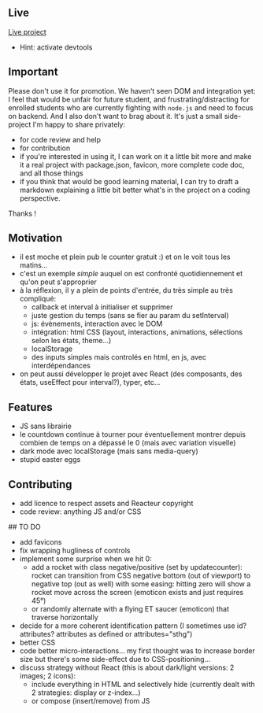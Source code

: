 ## Live

[Live project](https://c-marc.github.io/countdown-reacteur/)

- Hint: activate devtools

## Important

Please don't use it for promotion. We haven't seen DOM and integration yet: I feel that would be unfair for future student, and frustrating/distracting for enrolled students who are currently fighting with `node.js` and need to focus on backend. And I also don't want to brag about it. It's just a small side-project I'm happy to share privately:

- for code review and help
- for contribution
- if you're interested in using it, I can work on it a little bit more and make it a real project with package.json, favicon, more complete code doc, and all those things
- if you think that would be good learning material, I can try to draft a markdown explaining a little bit better what's in the project on a coding perspective.

Thanks !

## Motivation

- il est moche et plein pub le counter gratuit :) et on le voit tous les matins...
- c'est un exemple _simple_ auquel on est confronté quotidiennement et qu'on peut s'approprier
- à la réflexion, il y a plein de points d'entrée, du très simple au très compliqué:
  - callback et interval à initialiser et supprimer
  - juste gestion du temps (sans se fier au param du setInterval)
  - js: évènements, interaction avec le DOM
  - intégration: html CSS (layout, interactions, animations, sélections selon les états, theme...)
  - localStorage
  - des inputs simples mais controlés en html, en js, avec interdépendances
- on peut aussi développer le projet avec React (des composants, des états, useEffect pour interval?), typer, etc...

## Features

- JS sans librairie
- le countdown continue à tourner pour éventuellement montrer depuis combien de temps on a dépassé le 0 (mais avec variation visuelle)
- dark mode avec localStorage (mais sans media-query)
- stupid easter eggs

## Contributing

- add licence to respect assets and Reacteur copyright
- code review: anything JS and/or CSS

## TO DO

- add favicons
- fix wrapping hugliness of controls
- implement some surprise when we hit 0:
  - add a rocket with class negative/positive (set by updatecounter): rocket can transition from CSS negative bottom (out of viewport) to negative top (out as well) with some easing: hitting zero will show a rocket move across the screen (emoticon exists and just requires 45°)
  - or randomly alternate with a flying ET saucer (emoticon) that traverse horizontally
- decide for a more coherent identification pattern (I sometimes use id? attributes? attributes as defined or attributes="sthg")
- better CSS
- code better micro-interactions... my first thought was to increase border size but there's some side-effect due to CSS-positioning...
- discuss strategy without React (this is about dark/light versions: 2 images; 2 icons):
  - include everything in HTML and selectively hide (currently dealt with 2 strategies: display or z-index...)
  - or compose (insert/remove) from JS
